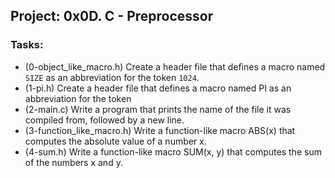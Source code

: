 ## Project: 0x0D. C - Preprocessor
### Tasks:
- (0-object_like_macro.h) Create a header file that defines a macro named `SIZE` as an abbreviation for the token `1024`.
- (1-pi.h) Create a header file that defines a macro named PI as an abbreviation for the token
- (2-main.c) Write a program that prints the name of the file it was compiled from, followed by a new line.
- (3-function_like_macro.h) Write a function-like macro ABS(x) that computes the absolute value of a number x.
- (4-sum.h) Write a function-like macro SUM(x, y) that computes the sum of the numbers x and y.
